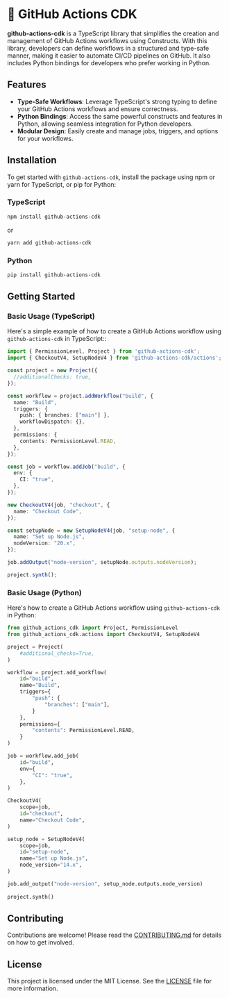 # 🚧 GitHub Actions CDK

**github-actions-cdk** is a TypeScript library that simplifies the creation and management of GitHub Actions workflows using Constructs. With this library, developers can define workflows in a structured and type-safe manner, making it easier to automate CI/CD pipelines on GitHub. It also includes Python bindings for developers who prefer working in Python.

## Features

- **Type-Safe Workflows**: Leverage TypeScript's strong typing to define your GitHub Actions workflows and ensure correctness.
- **Python Bindings**: Access the same powerful constructs and features in Python, allowing seamless integration for Python developers.
- **Modular Design**: Easily create and manage jobs, triggers, and options for your workflows.

## Installation

To get started with `github-actions-cdk`, install the package using npm or yarn for TypeScript, or pip for Python:

### TypeScript

```bash
npm install github-actions-cdk
```

or 

```bash
yarn add github-actions-cdk
```

### Python
```bash
pip install github-actions-cdk
```

## Getting Started

### Basic Usage (TypeScript)

Here's a simple example of how to create a GitHub Actions workflow using `github-actions-cdk` in TypeScript::

```typescript
import { PermissionLevel, Project } from 'github-actions-cdk';
import { CheckoutV4, SetupNodeV4 } from 'github-actions-cdk/actions';

const project = new Project({
  //additionalChecks: true,
});

const workflow = project.addWorkflow("build", {
  name: "Build",
  triggers: {
    push: { branches: ["main"] },
    workflowDispatch: {},
  },
  permissions: {
    contents: PermissionLevel.READ,
  },
});

const job = workflow.addJob("build", {
  env: {
    CI: "true",
  },
});

new CheckoutV4(job, "checkout", {
  name: "Checkout Code",
});

const setupNode = new SetupNodeV4(job, "setup-node", {
  name: "Set up Node.js",
  nodeVersion: "20.x",
});

job.addOutput("node-version", setupNode.outputs.nodeVersion);

project.synth();
```

### Basic Usage (Python)

Here's how to create a GitHub Actions workflow using `github-actions-cdk` in Python:

```python
from github_actions_cdk import Project, PermissionLevel
from github_actions_cdk.actions import CheckoutV4, SetupNodeV4

project = Project(
    #additional_checks=True,
)

workflow = project.add_workflow(
    id="build",
    name="Build",
    triggers={
        "push": {
            "branches": ["main"],
        }
    },
    permissions={
        "contents": PermissionLevel.READ,
    }
)

job = workflow.add_job(
    id="build",
    env={
        "CI": "true",
    },
)

CheckoutV4(
    scope=job,
    id="checkout",
    name="Checkout Code",
)

setup_node = SetupNodeV4(
    scope=job, 
    id="setup-node",    
    name="Set up Node.js",
    node_version="14.x",
)

job.add_output("node-version", setup_node.outputs.node_version)
                               
project.synth()
```

## Contributing

Contributions are welcome! Please read the [CONTRIBUTING.md](./CONTRIBUTING.md) for details on how to get involved.

## License

This project is licensed under the MIT License. See the [LICENSE](./LICENCE) file for more information.

